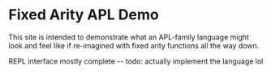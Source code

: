 # Fixed Arity APL Demo

This site is intended to demonstrate what an APL-family language might look and feel like if re-imagined with fixed arity functions all the way down.

REPL interface mostly complete -- todo: actually implement the language lol
